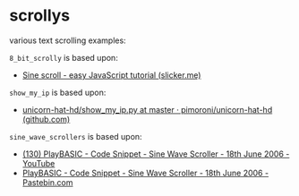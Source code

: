 # scrollys
various text scrolling examples:


`8_bit_scrolly` is based upon: 
- [Sine scroll - easy JavaScript tutorial (slicker.me)](http://slicker.me/javascript/scroll.htm)

`show_my_ip` is based upon:
- [unicorn-hat-hd/show_my_ip.py at master · pimoroni/unicorn-hat-hd (github.com)](https://github.com/pimoroni/unicorn-hat-hd/blob/master/examples/show_my_ip/show_my_ip.py)

`sine_wave_scrollers` is based upon:
- [(130) PlayBASIC - Code Snippet - Sine Wave Scroller - 18th June 2006 - YouTube](https://www.youtube.com/watch?v=jANJdIvqoDs&lc=UgyvgkpdZHttnPY_yFJ4AaABAg.9YahfbX8Xju9Ybf5a0Vwy9)
- [PlayBASIC - Code Snippet - Sine Wave Scroller - 18th June 2006 - Pastebin.com](https://pastebin.com/Uf0xah10)